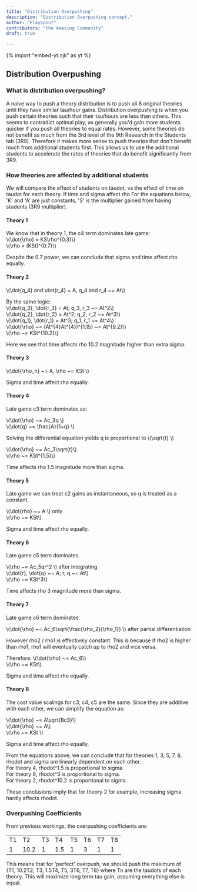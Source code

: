 ```yaml
---
title: "Distribution Overpushing"
description: "Distribution Overpushing concept."
author: "Playspout"
contributors: "the Amazing Community"
draft: true

---
```


{% import "embed-yt.njk" as yt %}


## Distribution Overpushing

### What is distribution overpushing?

A naive way to push a theory distribution is to push all 8 original theories until they have similar tau/hour gains. Distribution overpushing is when you push certain theories such that their tau/hours are less than others. This seems to contradict optimal play, as generally you'd gain more students quicker if you push all theories to equal rates. However, some theories do not benefit as much from the 3rd level of the 9th Research in the Students tab (3R9). Therefore it makes more sense to push theories that don't benefit much from additional students first. This allows us to use the additional students to accelerate the rates of theories that do benefit significantly from 3R9. 

### How theories are affected by additional students

We will compare the effect of students on taudot, vs the effect of time on taudot for each theory. If time and sigma affect rho For the equations below, 'K' and 'A' are just constants, 'S' is the multiplier gained from having students (3R9 multiplier).

#### Theory 1

We know that in theory 1, the c4 term dominates late game: <br>
\\(\dot{\rho} = KS\rho^{0.3}\\) <br>
\\(\rho = (KSt)^{0.7}\\) <br>

Despite the 0.7 power, we can conclude that sigma and time affect rho equally. 


#### Theory 2

\\(\dot{q_4} and \dot{r_4} = A, q_4 and r_4 ~= At\\)

By the same logic: <br>
\\(\dot{q_3}, \dot{r_3} = At; q_3, r_3 ~= At^2\\) <br>
\\(\dot{q_2}, \dot{r_2} = At^2; q_2, r_2 ~= At^3\\) <br>
\\(\dot{q_1}, \dot{r_1} = At^3; q_1, r_1 ~= At^4\\) <br>
\\(\dot{\rho} ~= (At^{4}At^{4})^{1.15} ~= At^{9.2}\\) <br>
\\(\rho ~= KSt^{10.2}\\) <br>

Here we see that time affects rho 10.2 magnitude higher than extra sigma. 

#### Theory 3

\\(\dot{\rho_n} ~= A, \rho ~= KSt \\) <br>

Sigma and time affect rho equally. 

#### Theory 4

Late game c3 term dominates so: <br>

\\(\dot{\rho} ~= Ac_3q \\) <br>
\\(\dot{q} ~= \frac{A}{1+q} \\) <br>

Solving the differential equation yields q is proportional to \\(\sqrt{t} \\) <br>

\\(\dot{\rho} ~= Ac_3\sqrt{t}\\) <br>
\\(\rho ~= KSt^{1.5}\\) <br>

Time affects rho 1.5 magnitude more than sigma.

#### Theory 5

Late game we can treat c2 gains as instantaneous, so q is treated as a constant.<br>

\\(\dot{rho} ~= A \\) only <br>
\\(\rho ~= KSt\\) <br>

Sigma and time affect rho equally. 

#### Theory 6

Late game c5 term dominates. <br>

\\(\rho ~= Ac_5qr^2 \\) after integrating <br>
\\(\dot{r}, \dot{q} ~= A;  r, q ~= At\\) <br>
\\(\rho ~= KSt^3\\) <br>

Time affects rho 3 magnitude more than sigma.

#### Theory 7

Late game c6 term dominates. <br>

\\(\dot{\rho} ~= Ac_6\sqrt{\frac{\rho_2}{\rho_1}} \\) after partial differentiation <br>

However rho2 / rho1 is effectively constant. This is because if rho2 is higher than rho1, rho1 will eventually catch up to rho2 and vice versa. <br>

Therefore: \\(\dot{\rho} ~= Ac_6\\) <br>
\\(\rho ~= KSt\\) <br>

Sigma and time affect rho equally. 

#### Theory 8

The cost value scalings for c3, c4, c5 are the same. Since they are additive with each other, we can simplify the equation as: <br>

\\(\dot{\rho} ~= A\sqrt{Bc3}\\) <br>
\\(\dot{\rho} ~= A\\) <br>
\\(\rho ~= KSt \\) <br>

Sigma and time affect rho equally. 


From the equations above, we can conclude that for theories 1, 3, 5, 7, 8, rhodot and sigma are linearly dependent on each other. <br>
For theory 4, rhodot^1.5 is proportional to sigma. <br>
For theory 6, rhodot^3 is proportional to sigma. <br>
For theory 2, rhodot^10.2 is proportional to sigma. <br>

These conclusions imply that for theory 2 for example, increasing sigma hardly affects rhodot.


### Overpushing Coefficients

From previous workings, the overpushing coefficients are:

<table>
<tbody>
<tr>
    <td>T1 </td>
    <td>T2 </td>
    <td>T3 </td>
    <td>T4 </td>
    <td>T5 </td>
    <td>T6 </td>
    <td>T7 </td>
    <td>T8 </td>

</tr>
<tr>
    <td>1 </td>
    <td>10.2 </td>
    <td>1 </td>
    <td>1.5 </td>
    <td>1 </td>
    <td>3 </td>
    <td>1 </td>
    <td>1 </td>
</tr>
</tbody>

</table>

This means that for 'perfect' overpush, we should push the maximum of {T1, 10.2T2, T3, 1.5T4, T5, 3T6, T7, T8} where Tn are the taudots of each theory. This will maximize long term tau gain, assuming everything else is equal. 